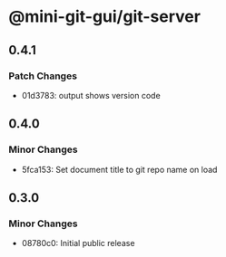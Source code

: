 # @mini-git-gui/git-server

## 0.4.1

### Patch Changes

- 01d3783: output shows version code

## 0.4.0

### Minor Changes

- 5fca153: Set document title to git repo name on load

## 0.3.0

### Minor Changes

- 08780c0: Initial public release

